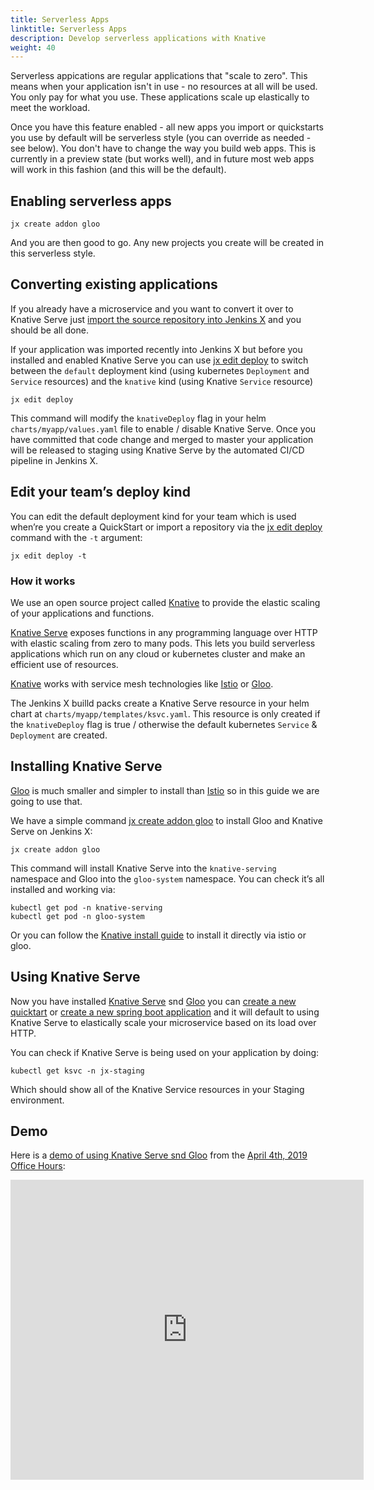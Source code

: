 ```yaml
---
title: Serverless Apps
linktitle: Serverless Apps
description: Develop serverless applications with Knative
weight: 40
---
```


Serverless appications are regular applications that "scale to zero". This means when your application isn't in use - no resources at all will be used. You only pay for what you use. These applications scale up elastically to meet the workload. 

Once you have this feature enabled - all new apps you import or quickstarts you use by default will be serverless style (you can override as needed - see below). You don't have to change the way you build web apps. This is currently in a preview state (but works well), and in future most web apps will work in this fashion (and this will be the default). 

## Enabling serverless apps

```
jx create addon gloo
```

And you are then good to go. Any new projects you create will be created in this serverless style. 


## Converting existing applications 

If you already have a microservice and you want to convert it over to Knative Serve just [import the source repository into Jenkins X](/docs/using/tasks/import/) and you should be all done.

If your application was imported recently into Jenkins X but before you installed and enabled Knative Serve you can use [jx edit deploy](/commands/jx_edit_deploy) to switch between the `default` deployment kind (using kubernetes `Deployment` and `Service` resources) and the `knative` kind (using Knative `Service` resource)

```
jx edit deploy
```

This command will modify the `knativeDeploy` flag in your helm `charts/myapp/values.yaml` file to enable / disable Knative Serve. Once you have committed that code change and merged to master your application will be released to staging using Knative Serve by the automated CI/CD pipeline in Jenkins X.


## Edit your team’s deploy kind

You can edit the default deployment kind for your team which is used when’re you create a QuickStart or import a repository via the [jx edit deploy](/commands/jx_edit_deploy) command with the `-t` argument:

```
jx edit deploy -t
```


### How it works 

We use an open source project called [Knative](https://www.knative.dev/) to provide the elastic scaling of your applications and functions.  

[Knative Serve](https://www.knative.dev/) exposes functions in any programming language over HTTP with elastic scaling from zero to many pods. This lets you build serverless applications which run on any cloud or kubernetes cluster and make an efficient use of resources.

[Knative](https://www.knative.dev/) works with service mesh technologies like [Istio](https://istio.io/) or [Gloo](https://gloo.solo.io/).

The Jenkins X builld packs create a Knative Serve resource in your helm chart at `charts/myapp/templates/ksvc.yaml`. This resource is only created if the `knativeDeploy` flag is true / otherwise the default kubernetes `Service` & `Deployment` are created.



## Installing Knative Serve

[Gloo](https://gloo.solo.io/) is much smaller and simpler to install than [Istio](https://istio.io/) so in this guide we are going to use that.

We have a simple command [jx create addon gloo](/commands/jx_create_addon_gloo/) to install Gloo and Knative Serve on Jenkins X:

```
jx create addon gloo
```
This command will install Knative Serve into the `knative-serving` namespace and Gloo into the `gloo-system` namespace. You can check it’s all installed and working via:

```
kubectl get pod -n knative-serving
kubectl get pod -n gloo-system
```

Or you can follow the [Knative install guide](https://www.knative.dev/docs/install/) to install it directly via istio or gloo.

## Using Knative Serve

Now you have installed [Knative Serve](https://www.knative.dev/) snd [Gloo](https://gloo.solo.io/) you can [create a new quicktart](/docs/getting_started/first_project/create-quickstart/) or [create a new spring boot application](developing/create-spring/) and it will default to using Knative Serve to elastically scale your microservice based on its load over HTTP.

You can check if Knative Serve is being used on your application by doing:

```
kubectl get ksvc -n jx-staging 
```
Which should show all of the Knative Service resources in your Staging environment.



## Demo

Here is a [demo of using Knative Serve snd Gloo](https://youtu.be/eYIaz_plUOw?t=1980) from the [April 4th, 2019](/community/april-4/) [Office Hours](/community/):

<iframe width="565" height="480" src="https://www.youtube.com/embed/eYIaz_plUOw" frameborder="0" allow="accelerometer; autoplay; encrypted-media; gyroscope; picture-in-picture" allowfullscreen></iframe>
